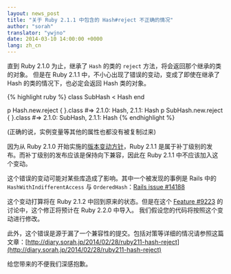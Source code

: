 ```yaml
---
layout: news_post
title: "关于 Ruby 2.1.1 中包含的 Hash#reject 不正确的情况"
author: "sorah"
translator: "ywjno"
date: 2014-03-10 14:00:00 +0000
lang: zh_cn
---
```


直到 Ruby 2.1.0 为止，继承了 `Hash` 的类的 `reject` 方法，将会返回那个继承的类的对象。
但是在 Ruby 2.1.1 中，不小心出现了错误的变动，变成了即使在继承了 Hash 的类的情况下，也必定会返回 Hash 类的对象。

{% highlight ruby %}
class SubHash < Hash
end

p Hash.new.reject { }.class
#=> 2.1.0: Hash, 2.1.1: Hash
p SubHash.new.reject { }.class
#=> 2.1.0: SubHash, 2.1.1: Hash
{% endhighlight %}

(正确的说，实例变量等其他的属性也都没有被复制过来)

因为从 Ruby 2.1.0 开始实施的[版本变动方针](https://www.ruby-lang.org/en/news/2013/12/21/semantic-versioning-after-2-1-0/)，Ruby 2.1.1 是属于补丁级别的发布。而补丁级别的发布应该是保持向下兼容，因此在 Ruby 2.1.1 中不应该加入这个变动。

这个错误的变动可能对某些库造成了影响。其中一个被发现的事例是
Rails 中的 `HashWithIndifferentAccess` 与 `OrderedHash`：[Rails issue #14188](https://github.com/rails/rails/issues/14188)

这个变动打算将在 Ruby 2.1.2 中回到原来的状态。但是在这个 [Feature #9223](https://bugs.ruby-lang.org/issues/9223) 的讨论中，这个修正将预计在 Ruby 2.2.0 中导入。
我们假设您的代码将按照这个变动进行修改。

此外，这个错误是源于漏了一个兼容性的提交。包括对策等详细的情况请参照这篇文章：[http://diary.sorah.jp/2014/02/28/ruby211-hash-reject](http://diary.sorah.jp/2014/02/28/ruby211-hash-reject)

给您带来的不便我们深感抱歉。
